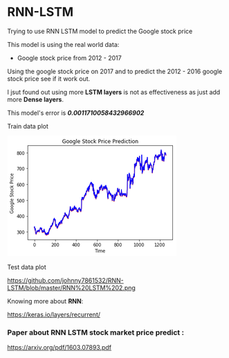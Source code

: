 # RNN-LSTM

Trying to use RNN LSTM model to predict the Google stock price

This model is using the real world data: 
* Google stock price from 2012 - 2017

Using the google stock price on 2017 and to predict the 2012 - 2016 google stock price see if it work out.

I jsut found out using more **LSTM layers** is not as effectiveness as just add more **Dense layers**.

This model's error is ***0.0011710058432966902***
 
 Train data plot
 
![image](https://github.com/johnny7861532/RNN-LSTM/blob/master/RNN%20LSTM%20Predict%20from%202012%20-%202016.png)

Test data plot

https://github.com/johnny7861532/RNN-LSTM/blob/master/RNN%20LSTM%202.png


Knowing more about **RNN**:

https://keras.io/layers/recurrent/

### Paper about RNN LSTM stock market price predict :

https://arxiv.org/pdf/1603.07893.pdf
